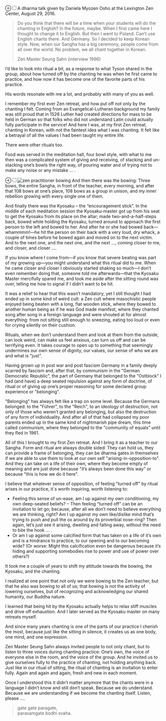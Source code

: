 <label for="mn-bowing-image" class="margin-toggle">&#8853;</label><input type="checkbox" id="mn-bowing-image" class="margin-toggle"/><span class="marginnote">A dharma talk given by Daniela Myozen Osho at the Lexington Zen Center, August 29, 2016.</span>

<!-- more -->

<div class="epigraph">
          <blockquote>
            <p>Do you think that there will be a time when your students will do the chanting in English? In the future, maybe. When I first came here I thought to change it to English. But then I went to Poland. Can’t use English chants there. And Germany. So I decided to keep Korean style. Now, when our Sangha has a big ceremony, people come from all over the world. No problem, we all chant together in Korean.</p>
            <footer>Zen Master Seung Sahn (interview 1996)</footer>
</blockquote>

<!--&mdash; is a long dash -->

<span class="newthought">I’d like to look</span> into ritual a bit, as a response to what Tyson shared in the group, about how turned off by the chanting he was when he first came to practice, and how now it has become one of the favorite parts of his practice.

His words resonate with me a lot, and probably with many of you as well.

I remember my first ever Zen retreat, and how put off not only by the chanting I felt.  Coming from an Evangelical-Lutheran background my family was still proud that in 1526 Luther had created directions for mass to be held in German so that folks who did not understand Latin could actually fully participate in the service!  And here I was, at my first Zen retreat, chanting in Korean, with not the faintest idea what I was chanting. It felt like a betrayal of all the values I had been taught my entire life.

There were other rituals too.

Food was served in the meditation hall, four bowl style, with what to me then was a complicated system of giving and receiving, of stacking and un-stacking one’s bowls the right way, of pouring water and of trying not to make any noise or any mistake &hellip; .

<!-- &hellip; is ellipses, the three dots: ...  -->

<p><label for="mn-bowing-image" class="margin-toggle">&#8853;</label><input type="checkbox" id="mn-bowing-image" class="margin-toggle"/><span class="marginnote"><img src="/images/bowing.png" alt="zen practitioner bowing" /></span>
And then there was the bowing: Three bows, the entire Sangha, in front of the teacher, every morning, and after that 108 bows at one’s place, 108 bows as a group in unison, and my inner rebellion growing with every single one of them.</p>


And finally there was the Kyosaku – the “encouragement stick”.  In the middle of each meditation session the Kyosaku-master got up from his seat to get the Kyosaku from its place on the altar; made two-and-a-half-steps back, bowed while holding the Kyosaku, turned around to approach the first person to the left and bowed to her. And after he or she had bowed back&mdash;whammmm!&mdash;he hit the person on their back with a very loud, dry whack, a couple of times before he bowed again and moved on to the next victim. And to the next one, and the next one, and the next &hellip;, coming closer to me, and closer, and closer &hellip;.

If you know where I come from&mdash;if you know that severe beating was part of my growing up&mdash;you might understand what this ritual did to me. When he came closer and closer I obviously started shaking so much&mdash;I don’t even remember doing that, someone told me afterwards&mdash;that the Kyosaku Master mercifully spared me, and took me aside after the sitting round was over, telling me how to signal if I didn’t want to be hit.

It was a relief to hear that this wasn’t mandatory, yet I still thought I had ended up in some kind of weird cult: a Zen cult where masochistic people enjoyed being beaten with a long, flat wooden stick, where they bowed to another human being as if he was God made manifest, where they chanted song after song in a foreign language and were shouted at for almost everything:  from not sitting still enough to sneezing, eating too loud or even for crying silently on their cushion.

Rituals, when we don’t understand them and look at them from the outside, can look weird, can make us feel anxious, can turn us off and can be terrifying even.  It takes courage to open up to something that seemingly undermines our own sense of dignity, our values, our sense of who we are and what is "just".

Having grown up in post war and post fascism Germany in a family deeply scarred by fascism and, after that, by communism in the "German Democratic Republic", the part of Germany that belonged to the "Ostblock" I had (and have) a deep seated repulsion against any form of doctrine, of ritual or of giving up one’s proper reasoning for some declared group experience or "belonging".

"Belonging" has always felt like a trap on some level. Because the Germans belonged: to the "F&uuml;hrer", to the "Reich", to an ideology of destruction, not only of those who weren’t granted any belonging, but also the destruction of any form of individuality. And after all of that had collapsed my poor parents ended up in the same kind of nightmarish pipe dream, this time called communism, where they belonged to the "community of equals" until they fled in 1961.

All of this I brought to my first Zen retreat.  And I bring it as a teacher to our Sangha.  Form and ritual are always double sided: They can hold us, they can provide a frame of belonging, they can be dharma gates in themselves if we are able to use them to look at our own self "arising-in-opposition-to".  And they can take on a life of their own, where they become empty of meaning and are just done because "it’s always been done this way" or because "this is how we do it here". 

I believe that whatever sense of opposition, of feeling "turned off" by ritual arises in our practice, it´s worth inquiring, worth listening to: 
<ul>
<li>Feeling this sense of un-ease, am I up against my own conditioning, my own deep-seated beliefs? – Then feeling “turned off” can be an invitation to let go; because, after all we don’t need to believe everything we are thinking, right? Am I up against my own like/dislike mind that’s trying to push and pull the ox around by its proverbial nose-ring? Then again, let’s just see it arising, dwelling and falling away, without the need to bite the hook &hellip; . </li>

<li>Or am I up against some calcified form that has taken on a life of it’s own and is a hindrance to practice, to our opening and to our becoming wide?  (Or worse: Might this calcification even be dangerous because it’s hiding and supporting somebodies rise to power and use of power over others?)</li>

</ul>

It took me a couple of years to shift my attitude towards the bowing, the Kyosaku, and the chanting.

I realized at one point that not only we were bowing to the Zen teacher, but that he also was bowing to all of us; that bowing is not the activity of lowering ourselves, but of recognizing and acknowledging our shared humanity, our Buddha nature. 

I learned that being hit by the Kyosaku actually helps to relax stiff muscles and drive off exhaustion. And I later served as the Kyosaku master on many retreats myself. 

And since many years chanting is one of the parts of our practice I cherish the most, because just like the sitting in silence, it creates us as one body, one mind, and one expression. 

Zen Master Seung Sahn always invited people to not only chant, but to listen to three voices during chanting practice: One’s own, the voice of everyone else in the room, and the voice of the group.   And he invited us to give ourselves fully to the practice of chanting, not holding anything back. Just like in our ritual of sitting, the ritual of chanting is an invitation to enter fully. Again and again and again, fresh and new in each moment.

Once I understood this it didn’t matter anymore that the chants were in a language I didn’t know and still don’t speak. Because we do understand. Because we are understanding if we become the chanting itself. Listen, please &hellip;. 

<blockquote>gate gate paragate,<br>
parasamgate bodhi svaha.</blockquote>